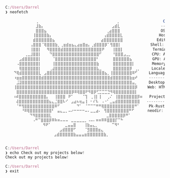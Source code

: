 <!-- Old README, might change back -->
<!--==============================================================================-->

<!-- # Hello there, I'm Darrel

Current student at RMIT Melbourne, programming and messing around with code and technology.

## Skills
| Programming | Web | System Admin |
|---|---|---|
| [![Current Programming Skills](https://skillicons.dev/icons?i=java,cpp,c,python&theme=dark)](https://skillicons.dev) | [![Current Web Skills](https://skillicons.dev/icons?i=js,ts,html,css&theme=dark)](https://skillicons.dev) | ![System Admin Skills](https://skillicons.dev/icons?i=bash,linux,docker&theme=dark) |

## Currently Learning
[![Current Skills](https://skillicons.dev/icons?i=rust,godot)](https://skillicons.dev)
 -->

<!--==============================================================================-->

<!-- Art generated with: https://www.twitchquotes.com/ascii-art-generator -->

```javascript
C:/Users/Darrel
❯ neofetch

⠀⠀⠀⠀⠀⠀⠀⠀⠀⠀⠀⢀⠀⠀⠀⠀⠀⠀⠀⠀⠀⠀⠀⠀⠀⠀⠀⠀⠀⠀⠀⠀⠀⠀⠀⠀⠀⠀⠀  ⡀                   CatRass (Darrel)
⠀⠀⠀⠀⠀⠀⠀⠀⠀⠀⠀⣸⣷⡄⠀⠀⠀⠀⠀⠀⠀⠀⠀⠀⠀⠀⠀⠀⠀⠀⠀⠀⠀⠀⠀⠀⠀  ⣠⣾⣇                  -------
⠀⠀⠀⠀⠀⠀⠀⠀⠀⠀⠀⣿⣿⣿⣦⠀⠀⠀⠀⠀⠀⠀⠀⠀⠀⠀⠀⠀⠀⠀⠀⠀⠀⠀⠀  ⢀⣴⣿⣿⣿                  OS: Windows 11
⠀⠀⠀⠀⠀⠀⠀⠀⠀⠀⢸⣿⣿⣿⣿⣷⡄⠀⠀⠀⠀⠀⠀⠀⠀⠀⠀⠀⠀⠀⠀⠀⠀⠀  ⢠⣾⣿⣿⣿⣿⣇                Host: Framework Laptop 13 (AMD Ryzen 7040Series)
⠀⠀⠀⠀⠀⠀⠀⠀⠀⠀⣾⣿⣿⣿⣿⣿⣿⣦⠀⠀⠀⠀⠀⠀⠀⠀⠀⠀⠀⠀⠀⠀⠀  ⣴⣿⣿⣿⣿⣿⣿⣿               Editor: Atom (Deprecated), VSCode
⠀⠀⠀⠀⠀⠀⠀⠀⠀⢠⣿⣿⣿⠈⢿⣿⣿⣿⣷⡀⢀⣶⣾⣶⣦⣄⣴⣶⣿⣶⡄⢀⣾⣿⣿⣿⡿⠁⢻⣿⣿⡇             Shell: Starship⠀⠀⠀⠀⠀⠀⠀⠀
⠀⠀⠀⠀⠀⠀⠀⠀⠀⢸⣿⣿⡇⠀⠀⠻⣿⣿⣿⣿⣾⣿⣿⣿⣿⣿⣿⣿⣿⣿⣿⣿⣿⣿⣿⠟⠀⠀ ⢸⣿⣿⡇             Terminal: Windows Terminal
⠀⠀⠀⠀⠀⠀⠀⢀⣀⣸⣿⣿⡇⠀⠀⠀⠙⣿⣿⣿⣿⣿⣿⣿⣿⣿⣿⣿⣿⣿⣿⣿⣿⣿⠋⠀⠀⠀ ⠘⣿⣿⣿⣠⣀⡀         CPU: AMD Ryzen 5 7640U @ 4.95 GHz
⠀⠀⠀⠀⠀⣠⣾⣿⣿⣿⣿⣿⡇⠀⠀⠀⠀⠈⣿⣿⣿⣿⣿⣿⣿⣿⣿⣿⣿⣿⣿⣿⣿⠃⠀⠀⠀⠀⠀⣿⣿⣿⣿⣿⣿⣦         GPU: AMD Radeon(TM) 760M (417.75 MiB) [Integrated]
⠀⠀⠀⠀⠠⣿⣿⣿⣿⣿⣿⣿⡇⠀⠀⠀⠀⢸⣿⣿⣿⣿⣿⣿⣿⣿⣿⣿⣿⣿⣿⣿⣿⣷⠀⠀⠀⠀⠀⣿⣿⣿⣿⣿⣿⣿⡇⠀⠀⠀    Memory: 15.31 GiB / 15.31 GiB
⠀⠀⠀⠀⠀⢿⣿⣿⣿⣿⣿⣿⡇⠀⠀⠀⢀⣼⣿⣿⣿⣿⣿⣿⣿⣿⣿⣿⣿⣿⣿⣿⣿⣧⣀⠀⠀⠀⠀⣿⣿⣿⣿⣿⣿⡿⠀⢀⡀     Locale: en-AU
⠀⠀⠀⠙⢿⣾⣿⣿⣿⣿⣿⣿⣇⠀⣠⣿⣿⣿⣿⣿⣿⣿⣿⣿⣿⣿⣿⣿⣿⣿⣿⣿⣿⣿⣿⣿⣦⡀⢸⣿⣿⣿⣿⣿⣿⣿⠿⠋     Languages
⠀⠀⠀⠰⣶⣶⣿⣿⣿⣿⣿⣿⣿⣾⣿⣿⣿⣿⣿⣿⣿⣿⣿⣿⣿⣿⣿⣿⣿⣿⣿⣿⣿⣿⣿⣿⣿⣿⣾⣿⣿⣿⣿⣿⣿⣷⣶⠞     ---------
⠀⠀⠀⠀⣨⣽⣿⣿⣿⣿⣿⣿⣿⣿⣿⣿⣿⣿⣿⣿⣿⣿⣿⣿⣿⣿⣿⣿⣿⣿⣿⣿⣿⣿⣿⣿⣿⣿⣿⣿⣿⣿⣿⣿⣿⣿⣤⡀     Desktop: Rust, Java, C++, Python
⠀⠀⠀⢸⣿⣿⣿⣿⣿⣿⣿⣿⣿⣿⣿⣿⣿⣿⣿⣿⣿⣿⣿⣿⣿⣿⣿⣿⣿⣿⣿⣿⣿⣿⣿⣿⣿⣿⣿⣿⣿⣿⣿⣿⣿⣿⣿⡿⠀⠀  Web: HTML, JS, TS, CSS, NodeJS, Thymeleaf, Springboot
⠀⠀⠀⠀⣿⣿⣿⣿⣿⣿⣿⣿⣿⣿⣿⣿⣿⣿⣿⣿⣿⣿⣿⣿⡿⠿⢿⣿⣿⠟⠻⣿⡿⢋⣉⣉⣉⣙⠻⢿⣿⣿⣿⣿⣿⣿⣿⡇
 ⠀⠀⠰⠾⣿⣿⣿⣿⣿⣿⣿⣿⣿⣿⡄⠀⠀⢸⣿⣿⣿⠀⠟⠁⠀⠀⠀⠈⢹⠀⢀⢸⡇⢸⠀⠀⢀⠌⠀⢸⣿⣿⣿⣿⣿⣿⣿⡿⠶   Projects
 ⠀⠀⠀⢼⣿⣿⣿⣿⣿⣿⣿⣿⣿⣿⣿⣦⣄⣈⣿⣿⠧⠊⠀⣠⣴⠦⢶⣤⢸⠀⠂⠎⠧⠀⠠⠐⠁⣀⣤⣾⣿⣿⣿⣿⣿⣿⣿⣿   --------
 ⠀⠀⠀⠈⠛⢻⣿⣿⣿⣿⣿⣿⣿⣿⣿⣿⣿⠿⠋⠀⠀⠀⠀⠀⠀⠙⠁⠀⠈⠉⠉⠉⠛⠛⢿⣿⣿⣿⣿⣿⣿⣿⣿⣿⣿⣿⠛⠁    Pk-Rust: Pokemon Gen 1 Save Editor
 ⠀⠀⠀⠀⠀⠘⠿⢿⣿⣿⣿⣿⣿⣿⣿⣿⠃⠀⣤⣄⣀⡀⠤⠔⠒⠒⠒⠒⠤⠄⣀⣀⣴⠄⠀⢻⣿⣿⣿⣿⣿⣿⣿⣿⠛⠋⠀⠀⠀⠀ neodir: Custom version of the dir and ls command⠀⠀
 ⠀⠀⠀⠀⠀⠀⠀⠀⠙⠻⣿⣿⣿⣿⣿⣇⠀⠀⠀⠀⠀⠀⠀⠀⠀⠀⠀⠀⠀⠀⠀⠀⠀⠀⠀ ⣀⣿⣿⣿⣿⣿⡿⠛⠁⠀⠀⠀⠀⠀⠀
 ⠀⠀⠀⠀⠀⠀⠀⠀⠀⠠⠛⠉⣿⣿⣿⡿⠿⠷⠶⠤⠤⠤⠀⣀⣀⣀⣀⣀⡀⠠⠤⠄⠶⠶⠿⠿⣿⣿⣿⡏⠉⠓⠀⠀⠀⠀⠀⠀⠀⠀
  ⠀⠀⠀⠀⠀⠀⠀⠀⠀⠀⠀⠀⠻⠟⠁⠀⠀⠀⠀⠀⣀⣤⣤⣿⠀⠀⠀⢸⣷⣤⣄⡀⠀⠀⠀⠀⠀⠉⠻⠃⠀⠀⠀⠀⠀⠀⠀⠀⠀⠀
 ⠀ ⠀⠀⠀⠀⠀⠀⠀⠀⠀⠀⠀⠀⠀⠀⠀⠀⠀⣠⣾⣿⣿⣿⠋⠀⠀⠀⠈⣻⣿⣿⣿⣶⣄⠀⠀⠀⠀⠀⠀⠀⠀⠀⠀⠀⠀⠀⠀⠀⠀
 ⠀⠀ ⠀⠀⠀⠀⠀⠀⠀⠀⠀⠀⠀⠀⠀⠀⣠⣾⣿⣿⣿⣿⣿⣷⣤⣤⣤⣶⣿⣿⣿⣿⣿⣿⣷⡀⠀⠀⠀⠀⠀⠀⠀⠀⠀⠀⠀⠀⠀⠀


C:/Users/Darrel
❯ echo Check out my projects below!
Check out my projects below!

C:/Users/Darrel
❯ exit
```
